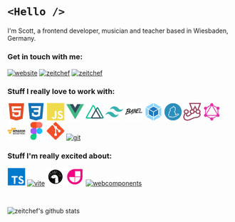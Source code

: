 # `<Hello />`

I'm Scott, a frontend developer, musician and teacher based in Wiesbaden, Germany.

### Get in touch with me:

[<img align="center" src="https://systemuicons.com/images/icons/chain.svg" alt="website" height="30" width="40" />][website]
[<img align="center" src="https://unpkg.com/simple-icons@v5/icons/twitter.svg" alt="zeitchef" height="30" width="40" />][twitter]
[<img align="center" src="https://unpkg.com/simple-icons@v5/icons/linkedin.svg" alt="zeitchef" height="30" width="40" />][linkedin]

### Stuff I really love to work with:

[<img src="https://github.com/devicons/devicon/blob/master/icons/html5/html5-plain.svg" alt="html5" width="40" height="40" />][html]
[<img src="https://github.com/devicons/devicon/blob/master/icons/css3/css3-plain.svg" alt="html5" width="40" height="40" />][css]
[<img src="https://github.com/devicons/devicon/blob/master/icons/javascript/javascript-plain.svg" alt="javascript" width="40" height="40" />][javascript]
[<img src="https://github.com/devicons/devicon/blob/master/icons/vuejs/vuejs-original.svg" alt="vuejs" width="40" height="40" />][vue]
[<img src="https://github.com/devicons/devicon/blob/master/icons/nuxtjs/nuxtjs-original.svg" alt="nuxtjs" width="40" height="40" />][nuxt]
[<img src="https://github.com/devicons/devicon/blob/master/icons/tailwindcss/tailwindcss-plain.svg" alt="tailwind" width="40" height="40" />][tailwind]
[<img src="https://github.com/devicons/devicon/blob/master/icons/babel/babel-plain.svg" alt="babel" width="40" height="40" />][babel]
[<img src="https://github.com/devicons/devicon/blob/master/icons/webpack/webpack-original.svg" alt="webpack" width="40" height="40" />][webpack]
[<img src="https://github.com/devicons/devicon/blob/master/icons/yarn/yarn-original.svg" alt="webpack" width="40" height="40" />][yarn]
[<img src="https://github.com/devicons/devicon/blob/master/icons/jest/jest-plain.svg" alt="webpack" width="40" height="40" />][jest]
[<img src="https://github.com/devicons/devicon/blob/master/icons/graphql/graphql-plain.svg" alt="webpack" width="40" height="40" />][graphql]
[<img src="https://github.com/devicons/devicon/blob/master/icons/amazonwebservices/amazonwebservices-original-wordmark.svg" alt="aws" width="40" height="40" />][aws]
[<img src="https://github.com/devicons/devicon/blob/master/icons/figma/figma-original.svg" alt="figma" width="40" height="40" />][figma]
[<img src="https://github.com/devicons/devicon/blob/master/icons/git/git-original.svg" alt="git" width="40" height="40" />][git]
[<img src="https://upload.wikimedia.org/wikipedia/commons/3/3a/Neovim-mark.svg" alt="git" width="40" height="40" />][neovim]

### Stuff I'm really excited about:

[<img src="https://github.com/devicons/devicon/blob/master/icons/typescript/typescript-plain.svg" alt="typescript" width="40" height="40" />][javascript]
[<img src="https://github.com/vitejs/vite/blob/main/docs/public/logo.svg" alt="vite" width="40" height="40" />][vite]
[<img src="https://github.com/devicons/devicon/blob/master/icons/denojs/denojs-original.svg" alt="deno" width="40" height="40" />][deno]
[<img src="https://github.com/devicons/devicon/blob/master/icons/jamstack/jamstack-original.svg" alt="jamstack" height="40" />][jamstack]
[<img src="https://avatars3.githubusercontent.com/u/1905708?s=280&v=4" alt="webcomponents" height="40" width="40" />][webcomponents]

<br />

![zeitchef's github stats](https://github-readme-stats.vercel.app/api?username=zeitchef&show_icons=true&count_private=true&theme=vue)

[website]: https://scottvoyles.com
[twitter]: https://twitter.com/zeitchef
[linkedin]: https://www.linkedin.com/in/zeitchef/
[11ty]: https://www.11ty.dev/
[babel]: https://babeljs.io/
[javascript]: https://developer.mozilla.org/en-US/docs/Web/JavaScript
[html]: https://www.w3.org/html/
[css]: https://developer.mozilla.org/en-US/docs/Web/CSS
[vue]: https://vuejs.org
[nuxt]: https://nuxtjs.org/
[tailwind]: https://tailwindcss.com/
[webpack]: https://webpack.js.org
[git]: https://git-scm.com/
[figma]: https://www.figma.com/
[jest]: https://jestjs.io/
[aws]: https://aws.amazon.com/
[neovim]: https://neovim.io/
[yarn]: https://yarnpkg.com/
[graphql]: https://graphql.org/
[vite]: https://vitejs.dev/
[deno]: https://deno.land/
[jamstack]: https://jamstack.org/
[webcomponents]: https://www.webcomponents.org/

